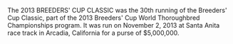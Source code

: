 The 2013 BREEDERS' CUP CLASSIC was the 30th running of the Breeders' Cup Classic, part of the 2013 Breeders' Cup World Thoroughbred Championships program. It was run on November 2, 2013 at Santa Anita race track in Arcadia, California for a purse of $5,000,000.
